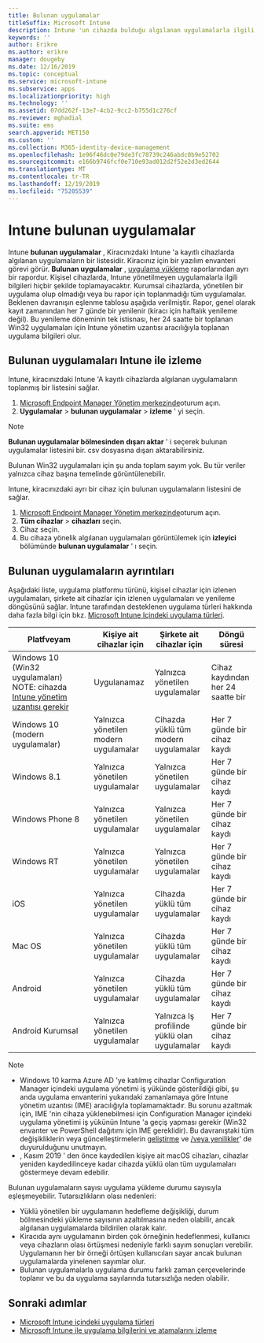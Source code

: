 ```yaml
---
title: Bulunan uygulamalar
titleSuffix: Microsoft Intune
description: Intune 'un cihazda bulduğu algılanan uygulamalarla ilgili ayrıntıları anlayın.
keywords: ''
author: Erikre
ms.author: erikre
manager: dougeby
ms.date: 12/16/2019
ms.topic: conceptual
ms.service: microsoft-intune
ms.subservice: apps
ms.localizationpriority: high
ms.technology: ''
ms.assetid: 07dd262f-13e7-4cb2-9cc2-b755d1c276cf
ms.reviewer: mghadial
ms.suite: ems
search.appverid: MET150
ms.custom: ''
ms.collection: M365-identity-device-management
ms.openlocfilehash: 1e96f46dc0e79de3fc78739c246abdc0b9e52702
ms.sourcegitcommit: e166b9746fcf0e710e93ad012d2f52e2d3ed2644
ms.translationtype: MT
ms.contentlocale: tr-TR
ms.lasthandoff: 12/19/2019
ms.locfileid: "75205539"
---
```

# <a name="intune-discovered-apps"></a>Intune bulunan uygulamalar

Intune **bulunan uygulamalar** , Kiracınızdaki Intune 'a kayıtlı cihazlarda algılanan uygulamaların bir listesidir. Kiracınız için bir yazılım envanteri görevi görür. **Bulunan uygulamalar** , [uygulama yükleme](apps-monitor.md) raporlarından ayrı bir rapordur. Kişisel cihazlarda, Intune yönetilmeyen uygulamalarla ilgili bilgileri hiçbir şekilde toplamayacaktır. Kurumsal cihazlarda, yönetilen bir uygulama olup olmadığı veya bu rapor için toplanmadığı tüm uygulamalar. Beklenen davranışın eşlenme tablosu aşağıda verilmiştir. Rapor, genel olarak kayıt zamanından her 7 günde bir yenilenir (kiracı için haftalık yenileme değil). Bu yenileme döneminin tek istisnası, her 24 saatte bir toplanan Win32 uygulamaları için Intune yönetim uzantısı aracılığıyla toplanan uygulama bilgileri olur.

## <a name="monitor-discovered-apps-with-intune"></a>Bulunan uygulamaları Intune ile izleme

Intune, kiracınızdaki Intune 'A kayıtlı cihazlarda algılanan uygulamaların toplanmış bir listesini sağlar.

1. [Microsoft Endpoint Manager Yönetim merkezinde](https://go.microsoft.com/fwlink/?linkid=2109431)oturum açın.
2. **Uygulamalar** > **bulunan uygulamalar** > **izleme** ' yi seçin.

>[!NOTE]
>**Bulunan uygulamalar bölmesinden** **dışarı aktar** ' i seçerek bulunan uygulamalar listesini bir. csv dosyasına dışarı aktarabilirsiniz.
>
>Bulunan Win32 uygulamaları için şu anda toplam sayım yok. Bu tür veriler yalnızca cihaz başına temelinde görüntülenebilir.

Intune, kiracınızdaki ayrı bir cihaz için bulunan uygulamaların listesini de sağlar.

1. [Microsoft Endpoint Manager Yönetim merkezinde](https://go.microsoft.com/fwlink/?linkid=2109431)oturum açın.
2. **Tüm cihazlar** > **cihazları** seçin.
3. Cihaz seçin.
4. Bu cihaza yönelik algılanan uygulamaları görüntülemek için **izleyici** bölümünde **bulunan uygulamalar** ' ı seçin.

## <a name="details-of-discovered-apps"></a>Bulunan uygulamaların ayrıntıları

Aşağıdaki liste, uygulama platformu türünü, kişisel cihazlar için izlenen uygulamaları, şirkete ait cihazlar için izlenen uygulamaları ve yenileme döngüsünü sağlar. Intune tarafından desteklenen uygulama türleri hakkında daha fazla bilgi için bkz. [Microsoft Intune Içindeki uygulama türleri](apps-add.md#app-types-in-microsoft-intune).

| Platfveyam | Kişiye ait cihazlar için | Şirkete ait cihazlar için | Döngü süresi |
|------------------------------------------------------------------------|----------------------------------|--------------------------------------------------|---------------------------------------|
| Windows 10 (Win32 uygulamaları) NOTE: cihazda [Intune yönetim uzantısı gerekir](intune-management-extension.md) | Uygulanamaz | Yalnızca yönetilen uygulamalar | Cihaz kaydından her 24 saatte bir |
| Windows 10 (modern uygulamalar) | Yalnızca yönetilen modern uygulamalar | Cihazda yüklü tüm modern uygulamalar | Her 7 günde bir cihaz kaydı |
| Windows 8.1 | Yalnızca yönetilen uygulamalar | Yalnızca yönetilen uygulamalar | Her 7 günde bir cihaz kaydı |
| Windows Phone 8 | Yalnızca yönetilen uygulamalar | Yalnızca yönetilen uygulamalar | Her 7 günde bir cihaz kaydı |
| Windows RT | Yalnızca yönetilen uygulamalar | Yalnızca yönetilen uygulamalar | Her 7 günde bir cihaz kaydı |
| iOS | Yalnızca yönetilen uygulamalar | Cihazda yüklü tüm uygulamalar | Her 7 günde bir cihaz kaydı |
| Mac OS | Yalnızca yönetilen uygulamalar | Cihazda yüklü tüm uygulamalar | Her 7 günde bir cihaz kaydı |
| Android | Yalnızca yönetilen uygulamalar | Cihazda yüklü tüm uygulamalar | Her 7 günde bir cihaz kaydı |
| Android Kurumsal | Yalnızca yönetilen uygulamalar | Yalnızca Iş profilinde yüklü olan uygulamalar | Her 7 günde bir cihaz kaydı |

> [!NOTE]
> - Windows 10 karma Azure AD 'ye katılmış cihazlar Configuration Manager içindeki uygulama yönetimi iş yükünde gösterildiği gibi, şu anda uygulama envanterini yukarıdaki zamanlamaya göre Intune yönetim uzantısı (IME) aracılığıyla toplamamaktadır. Bu sorunu azaltmak için, IME 'nin cihaza yüklenebilmesi için Configuration Manager içindeki uygulama yönetimi iş yükünün Intune 'a geçiş yapması gerekir (Win32 envanter ve PowerShell dağıtımı için IME gereklidir). Bu davranıştaki tüm değişikliklerin veya güncelleştirmelerin [geliştirme](../fundamentals/in-development.md) ve [/veya yenilikler](../fundamentals/whats-new.md)' de duyurulduğunu unutmayın.
> - , Kasım 2019 ' den önce kaydedilen kişiye ait macOS cihazları, cihazlar yeniden kaydedilinceye kadar cihazda yüklü olan tüm uygulamaları göstermeye devam edebilir.

Bulunan uygulamaların sayısı uygulama yükleme durumu sayısıyla eşleşmeyebilir. Tutarsızlıkların olası nedenleri:

- Yüklü yönetilen bir uygulamanın hedefleme değişikliği, durum bölmesindeki yükleme sayısının azaltılmasına neden olabilir, ancak algılanan uygulamalarda bildirilen olarak kalır.
- Kiracıda aynı uygulamanın birden çok örneğinin hedeflenmesi, kullanıcı veya cihazların olası örtüşmesi nedeniyle farklı sayım sonuçları verebilir. Uygulamanın her bir örneği örtüşen kullanıcıları sayar ancak bulunan uygulamalarda yinelenen sayımlar olur.
- Bulunan uygulamalarla uygulama durumu farklı zaman çerçevelerinde toplanır ve bu da uygulama sayılarında tutarsızlığa neden olabilir.

## <a name="next-steps"></a>Sonraki adımlar

- [Microsoft Intune içindeki uygulama türleri](apps-add.md#app-types-in-microsoft-intune)
- [Microsoft Intune ile uygulama bilgilerini ve atamalarını izleme](apps-monitor.md)
